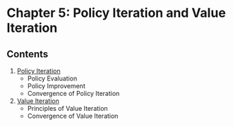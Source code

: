 # Chapter 5: Policy Iteration and Value Iteration

## Contents

1. [Policy Iteration](./01_Policy_Iteration.ipynb)
   - Policy Evaluation
   - Policy Improvement
   - Convergence of Policy Iteration
2. [Value Iteration](./02_Value_Iteration.ipynb)
   - Principles of Value Iteration
   - Convergence of Value Iteration
